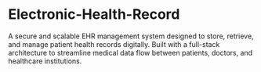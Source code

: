 # Electronic-Health-Record
A secure and scalable EHR management system designed to store, retrieve, and manage patient health records digitally. Built with a full-stack architecture to streamline medical data flow between patients, doctors, and healthcare institutions.
